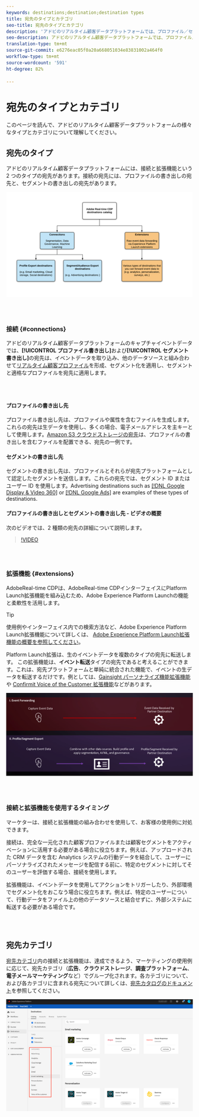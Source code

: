 ```yaml
---
keywords: destinations;destination;destination types
title: 宛先のタイプとカテゴリ
seo-title: 宛先のタイプとカテゴリ
description: 'アドビのリアルタイム顧客データプラットフォームでは、プロファイル／セグメントの書き出し先はイベントデータを取得し、他のデータソースと組み合わせて、セグメント化を適用し、セグメントと適格なプロファイルを宛先へと書き出します。Experience Platform Launch拡張は、生のイベントデータを複数のタイプの宛先に転送します。 '
seo-description: アドビのリアルタイム顧客データプラットフォームでは、プロファイル／セグメントの書き出し先はイベントデータを取得し、他のデータソースと組み合わせて、セグメント化を適用し、セグメントと適格なプロファイルを宛先へと書き出します。Experience Platform Launch拡張は、生のイベントデータを複数のタイプの宛先に転送します。
translation-type: tm+mt
source-git-commit: e6276eac05f0a20a668051034e83831002a464f0
workflow-type: tm+mt
source-wordcount: '591'
ht-degree: 82%

---
```



# 宛先のタイプとカテゴリ

このページを読んで、アドビのリアルタイム顧客データプラットフォームの様々なタイプとカテゴリについて理解してください。

## 宛先のタイプ

アドビのリアルタイム顧客データプラットフォームには、接続と拡張機能という 2 つのタイプの宛先があります。接続の宛先には、プロファイルの書き出しの宛先と、セグメントの書き出しの宛先があります。

![宛先のタイプ](/help/rtcdp/destinations/assets/types-of-destinations.png)

<br> 

### 接続 {#connections}

アドビのリアルタイム顧客データプラットフォームのキャプチャイベントデータでは、**[!UICONTROL プロファイル書き出し]**&#x200B;および&#x200B;**[!UICONTROL セグメント書き出し]**&#x200B;の宛先は、イベントデータを取り込み、他のデータソースと組み合わせて[リアルタイム顧客プロファイル](/help/profile/home.md)を形成、セグメント化を適用し、セグメントと適格なプロファイルを宛先に適用します。

<br> 

#### プロファイルの書き出し先

プロファイル書き出し先は、プロファイルや属性を含むファイルを生成します。これらの宛先は生データを使用し、多くの場合、電子メールアドレスを主キーとして使用します。[Amazon S3 クラウドストレージの宛先](/help/rtcdp/destinations/amazon-s3-destination.md)は、プロファイルの書き出しを含むファイルを配置できる、宛先の一例です。

#### セグメントの書き出し先

セグメントの書き出し先は、プロファイルとそれらが宛先プラットフォームとして認定したセグメントを送信します。これらの宛先では、セグメント ID またはユーザー ID を使用します。Advertising destinations such as [[!DNL Google Display & Video 360]](/help/rtcdp/destinations/google-dv360-destination.md) or [[!DNL Google Ads]](/help/rtcdp/destinations/google-ads-destination.md) are examples of these types of destinations.

#### プロファイルの書き出しとセグメントの書き出し先 - ビデオの概要

次のビデオでは、2 種類の宛先の詳細について説明します。

>[!VIDEO](https://video.tv.adobe.com/v/29707?quality=12)

<br> 

### 拡張機能 {#extensions}

AdobeReal-time CDPは、AdobeReal-time CDPインターフェイスにPlatform Launch拡張機能を組み込むため、Adobe Experience Platform Launchの機能と柔軟性を活用します。

>[!TIP]
>
>使用例やインターフェイス内での検索方法など、Adobe Experience Platform Launch拡張機能について詳しくは、 [Adobe Experience Platform Launch拡張機能の概要を参照してください](/help/rtcdp/destinations/experience-platform-launch-extensions.md)。

Platform Launch拡張は、生のイベントデータを複数のタイプの宛先に転送します。 この拡張機能は、**イベント転送**&#x200B;タイプの宛先であると考えることができます。これは、宛先プラットフォームと単純に統合された機能で、イベントの生データを転送するだけです。例としては、[Gainsight パーソナライズ機能拡張機能](/help/rtcdp/destinations/gainsight-extension.md)や [Confirmit Voice of the Customer 拡張機能](/help/rtcdp/destinations/confirmit-digital-feedback-extension.md)などがあります。

![Experience Platform Launch 拡張機能と他の宛先との比較](/help/rtcdp/destinations/assets/launch-and-other-destinations.png)

<br> 

### 接続と拡張機能を使用するタイミング

マーケターは、接続と拡張機能の組み合わせを使用して、お客様の使用例に対処できます。

接続は、完全な一元化された顧客プロファイルまたは顧客セグメントをアクティベーションに活用する必要がある場合に役立ちます。例えば、アップロードされた CRM データを含む Analytics システムの行動データを結合して、ユーザーにパーソナライズされたメッセージを配信する前に、特定のセグメントに対してそのユーザーを評価する場合、接続を使用します。

拡張機能は、イベントデータを使用してアクションをトリガーしたり、外部環境でセグメント化をおこなう場合に役立ちます。例えば、特定のユーザーについて、行動データをファイル上の他のデータソースと結合せずに、外部システムに転送する必要がある場合です。

<br> 

## 宛先カテゴリ

[宛先カテゴリ](https://platform.adobe.com/destination/catalog)内の接続と拡張機能は、達成できるよう、マーケティングの使用例に応じて、宛先カテゴリ（**広告**、**クラウドストレージ**、**調査プラットフォーム**、**電子メールマーケティング**&#x200B;など）でグループ化されます。各カテゴリについて、および各カテゴリに含まれる宛先について詳しくは、[宛先カタログのドキュメント](/help/rtcdp/destinations/destinations-catalog.md)を参照してください。

![宛先カテゴリ](/help/rtcdp/destinations/assets/destination-categories-menu.png)

